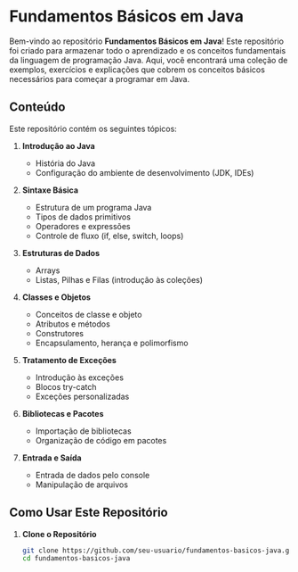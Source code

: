 # Fundamentos Básicos em Java

Bem-vindo ao repositório **Fundamentos Básicos em Java**! Este repositório foi criado para armazenar todo o aprendizado e os conceitos fundamentais da linguagem de programação Java. Aqui, você encontrará uma coleção de exemplos, exercícios e explicações que cobrem os conceitos básicos necessários para começar a programar em Java.

## Conteúdo

Este repositório contém os seguintes tópicos:

1. **Introdução ao Java**
   - História do Java
   - Configuração do ambiente de desenvolvimento (JDK, IDEs)

2. **Sintaxe Básica**
   - Estrutura de um programa Java
   - Tipos de dados primitivos
   - Operadores e expressões
   - Controle de fluxo (if, else, switch, loops)

3. **Estruturas de Dados**
   - Arrays
   - Listas, Pilhas e Filas (introdução às coleções)

4. **Classes e Objetos**
   - Conceitos de classe e objeto
   - Atributos e métodos
   - Construtores
   - Encapsulamento, herança e polimorfismo

5. **Tratamento de Exceções**
   - Introdução às exceções
   - Blocos try-catch
   - Exceções personalizadas

6. **Bibliotecas e Pacotes**
   - Importação de bibliotecas
   - Organização de código em pacotes

7. **Entrada e Saída**
   - Entrada de dados pelo console
   - Manipulação de arquivos

## Como Usar Este Repositório

1. **Clone o Repositório**
   ```sh
   git clone https://github.com/seu-usuario/fundamentos-basicos-java.git
   cd fundamentos-basicos-java
